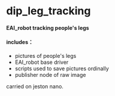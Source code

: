 # dip_leg_tracking

#### EAI_robot tracking people's legs

#### includes：

- pictures of people's legs
- EAI_robot base driver
- scripts used to save pictures ordinally
- publisher node of raw image

 

carried on jeston nano.

